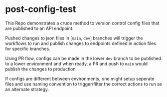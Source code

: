 # post-config-test
This Repo demonstrates a crude method to version control config files that are published to an API endpoint.

Pushed changes to json files in [`main`, `dev`] branches will trigger the workflows to run and publish changes to endpoints defined in action files for specific branches.

Using PR flow, configs can be made in the lower `dev` branch to be published to a lower environment and when ready, a PR and push to `main` would publish the changes to production.

If configs are different between environments, one might setup seperate files and use naming convention to trigger/filter the correct actions to run as an alternate strategy.
